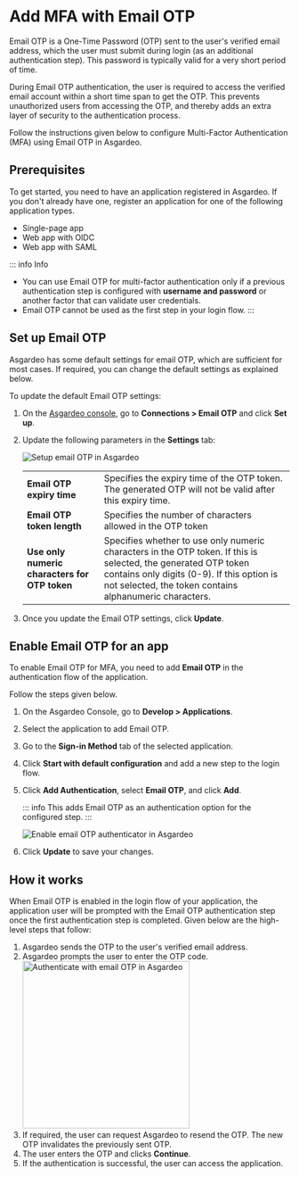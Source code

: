 # Add MFA with Email OTP

Email OTP is a One-Time Password (OTP) sent to the user's verified email address, which the user must submit during login (as an additional authentication step). This password is typically valid for a very short period of time. 

During Email OTP authentication, the user is required to access the verified email account within a short time span to get the OTP. This prevents unauthorized users from accessing the OTP, and thereby adds an extra layer of security to the authentication process.

Follow the instructions given below to configure Multi-Factor Authentication (MFA) using Email OTP in Asgardeo.

## Prerequisites
To get started, you need to have an application registered in Asgardeo. If you don't already have one, register an application for one of the following application types.

-   <a :href="$withBase('/guides/applications/register-single-page-app/')">Single-page app</a>
-   <a :href="$withBase('/guides/applications/register-oidc-web-app/')">Web app with OIDC</a>
-   <a :href="$withBase('/guides/applications/register-saml-web-app/')">Web app with SAML</a>

::: info Info
- You can use Email OTP for multi-factor authentication only if a previous authentication step is configured with **username and password** or another factor that can validate user credentials.
- Email OTP cannot be used as the first step in your login flow.
:::
  
## Set up Email OTP
Asgardeo has some default settings for email OTP, which are sufficient for most cases. If required, you can change the default settings as explained below.

To update the default Email OTP settings:

1. On the [Asgardeo console](https://console.asgardeo.io), go to **Connections > Email OTP** and click **Set up**.
2. Update the following parameters in the **Settings** tab:

    <img :src="$withBase('/assets/img/guides/mfa/emailotp/setup-email-otp.png')" alt="Setup email OTP in Asgardeo">

    <table>
      <tr>
        <td><b>Email OTP expiry time</b></td>
        <td>Specifies the expiry time of the OTP token. The generated OTP will not be valid after this expiry time.</td>
      </tr>
      <tr>
        <td><b>Email OTP token length</b></td>
        <td>Specifies the number of characters allowed in the OTP token</td>
      </tr>
      <tr>
        <td><b>Use only numeric characters for OTP token</b></td>
        <td>Specifies whether to use only numeric characters in the OTP token. If this is selected, the generated OTP token contains only digits (0-9). If this option is not selected, the token contains alphanumeric characters.</td>
      </tr>
    </table>
3. Once you update the Email OTP settings, click **Update**.

## Enable Email OTP for an app
To enable Email OTP for MFA, you need to add **Email OTP** in the authentication flow of the application.

Follow the steps given below.
1. On the Asgardeo Console, go to **Develop > Applications**.
2. Select the application to add Email OTP.
3. Go to the **Sign-in Method** tab of the selected application.
4. Click **Start with default configuration** and add a new step to the login flow.
5. Click **Add Authentication**, select **Email OTP**, and click **Add**.
   
   ::: info
   This adds Email OTP as an authentication option for the configured step.
   :::

   <img :src="$withBase('/assets/img/guides/mfa/emailotp/enable-email-otp.png')" alt="Enable email OTP authenticator in Asgardeo">
6. Click **Update** to save your changes.

## How it works

When Email OTP is enabled in the login flow of your application, the application user will be prompted with the Email OTP authentication step once the first authentication step is completed. Given below are the high-level steps that follow:

1. Asgardeo sends the OTP to the user's verified email address.
2. Asgardeo prompts the user to enter the OTP code.
   <img :src="$withBase('/assets/img/guides/mfa/emailotp/enter-email-otp.png')" alt="Authenticate with email OTP in Asgardeo" width="300">
3. If required, the user can request Asgardeo to resend the OTP. The new OTP invalidates the previously sent OTP.
4. The user enters the OTP and clicks **Continue**.
5. If the authentication is successful, the user can access the application.